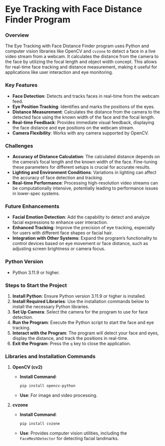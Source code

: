 # **Eye Tracking with Face Distance Finder Program**

### **Overview**
The Eye Tracking with Face Distance Finder program uses Python and computer vision libraries like OpenCV and `cvzone` to detect a face in a live video stream from a webcam. It calculates the distance from the camera to the face by utilizing the focal length and object width concept. This allows for real-time face tracking and distance measurement, making it useful for applications like user interaction and eye monitoring.

### **Key Features**
- **Face Detection**: Detects and tracks faces in real-time from the webcam feed.
- **Eye Position Tracking**: Identifies and marks the positions of the eyes.
- **Distance Measurement**: Calculates the distance from the camera to the detected face using the known width of the face and the focal length.
- **Real-time Feedback**: Provides immediate visual feedback, displaying the face distance and eye positions on the webcam stream.
- **Camera Flexibility**: Works with any camera supported by OpenCV.

### **Challenges**
- **Accuracy of Distance Calculation**: The calculated distance depends on the camera’s focal length and the known width of the face. Fine-tuning these parameters for different setups is crucial for accurate results.
- **Lighting and Environment Conditions**: Variations in lighting can affect the accuracy of face detection and tracking.
- **Real-time Performance**: Processing high-resolution video streams can be computationally intensive, potentially leading to performance issues in lower-spec systems.

### **Future Enhancements**
- **Facial Emotion Detection**: Add the capability to detect and analyze facial expressions to enhance user interaction.
- **Enhanced Tracking**: Improve the precision of eye tracking, especially for users with different face shapes or facial hair.
- **Integration with Other Systems**: Expand the program’s functionality to control devices based on eye movement or face distance, such as adjusting screen brightness or camera focus.

### **Python Version**
- Python 3.11.9 or higher.

### **Steps to Start the Project**
1. **Install Python**: Ensure Python version 3.11.9 or higher is installed.
2. **Install Required Libraries**: Use the installation commands below to install the necessary Python libraries.
3. **Set Up Camera**: Select the camera for the program to use for face detection.
4. **Run the Program**: Execute the Python script to start the face and eye tracking.
5. **Interact with the Program**: The program will detect your face and eyes, display the distance, and track the positions in real-time.
6. **Exit the Program**: Press the `q` key to close the application.

### **Libraries and Installation Commands**

1. **OpenCV (cv2)**
   - **Install Command**:  
     ```bash
     pip install opencv-python
     ```
   - **Use**: For image and video processing.

2. **cvzone**
   - **Install Command**:  
     ```bash
     pip install cvzone
     ```
   - **Use**: Provides computer vision utilities, including the `FaceMeshDetector` for detecting facial landmarks.
